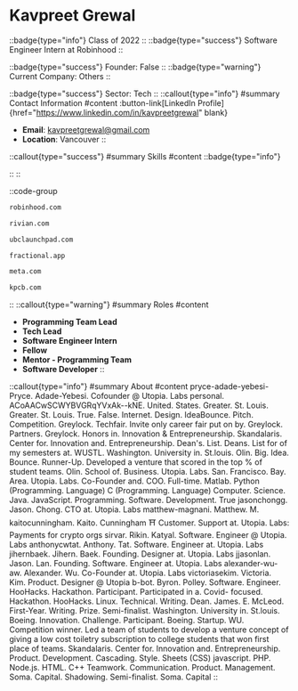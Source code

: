 # Kavpreet Grewal
::badge{type="info"}
Class of 2022
::
::badge{type="success"}
Software Engineer Intern at Robinhood
::

::badge{type="success"}
Founder: False
::
::badge{type="warning"}
Current Company: Others
::

::badge{type="success"}
Sector: Tech
::
::callout{type="info"}
#summary
Contact Information
#content
:button-link[LinkedIn Profile]{href="https://www.linkedin.com/in/kavpreetgrewal" blank}
- **Email**: kavpreetgrewal@gmail.com
- **Location**: Vancouver
::

::callout{type="success"}
#summary
Skills
#content
::badge{type="info"}

::
::

::code-group
```bash [Robinhood]
robinhood.com
```
```bash [Rivian]
rivian.com
```
```bash [Ubc Launch Pad]
ubclaunchpad.com
```
```bash [Fractional]
fractional.app
```
```bash [Meta]
meta.com
```
```bash [Kleiner Perkins Caufield & Byers]
kpcb.com
```
::
::callout{type="warning"}
#summary
Roles
#content
- **Programming Team Lead**
- **Tech Lead**
- **Software Engineer Intern**
- **Fellow**
- **Mentor - Programming Team**
- **Software Developer**
::

::callout{type="info"}
#summary
About
#content
pryce-adade-yebesi- Pryce. Adade-Yebesi. Cofounder @ Utopia. Labs personal. ACoAACwSCWYBVGRqYVxAk--kNE. United. States. Greater. St. Louis. Greater. St. Louis. True. False. Internet. Design. IdeaBounce. Pitch. Competition. Greylock. Techfair. Invite only career fair put on by. Greylock. Partners. Greylock. Honors in. Innovation & Entrepreneurship. Skandalaris. Center for. Innovation and. Entrepreneurship. Dean's. List. Deans. List for of my semesters at. WUSTL. Washington. University in. St.louis. Olin. Big. Idea. Bounce. Runner-Up. Developed a venture that scored in the top % of student teams. Olin. School of. Business. Utopia. Labs. San. Francisco. Bay. Area. Utopia. Labs. Co-Founder and. COO. Full-time. Matlab. Python (Programming. Language) C (Programming. Language) Computer. Science. Java. JavaScript. Programming. Software. Development. True jasonchongg. Jason. Chong. CTO at. Utopia. Labs matthew-magnani. Matthew. M. kaitocunningham. Kaito. Cunningham ⛩ Customer. Support at. Utopia. Labs: Payments for crypto orgs sirvar. Rikin. Katyal. Software. Engineer @ Utopia. Labs anthonycwtat. Anthony. Tat. Software. Engineer at. Utopia. Labs jihernbaek. Jihern. Baek. Founding. Designer at. Utopia. Labs jjasonlan. Jason. Lan. Founding. Software. Engineer at. Utopia. Labs alexander-wu-aw. Alexander. Wu. Co-Founder at. Utopia. Labs victoriasekim. Victoria. Kim. Product. Designer @ Utopia b-bot. Byron. Polley. Software. Engineer. HooHacks. Hackathon. Participant. Participated in a. Covid- focused. Hackathon. HooHacks. Linux. Technical. Writing. Dean. James. E. McLeod. First-Year. Writing. Prize. Semi-finalist. Washington. University in. St.louis. Boeing. Innovation. Challenge. Participant. Boeing. Startup. WU. Competition winner. Led a team of students to develop a venture concept of giving a low cost toiletry subscription to college students that won first place of teams. Skandalaris. Center for. Innovation and. Entrepreneurship. Product. Development. Cascading. Style. Sheets (CSS) javascript. PHP. Node.js. HTML. C++ Teamwork. Communication. Product. Management. Soma. Capital. Shadowing. Semi-finalist. Soma. Capital
::
